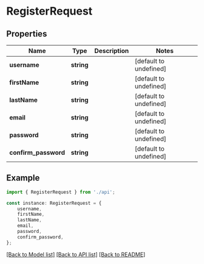 # RegisterRequest


## Properties

Name | Type | Description | Notes
------------ | ------------- | ------------- | -------------
**username** | **string** |  | [default to undefined]
**firstName** | **string** |  | [default to undefined]
**lastName** | **string** |  | [default to undefined]
**email** | **string** |  | [default to undefined]
**password** | **string** |  | [default to undefined]
**confirm_password** | **string** |  | [default to undefined]

## Example

```typescript
import { RegisterRequest } from './api';

const instance: RegisterRequest = {
    username,
    firstName,
    lastName,
    email,
    password,
    confirm_password,
};
```

[[Back to Model list]](../README.md#documentation-for-models) [[Back to API list]](../README.md#documentation-for-api-endpoints) [[Back to README]](../README.md)
